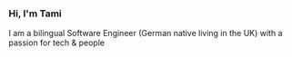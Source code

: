 ### Hi, I'm Tami

I am a bilingual Software Engineer (German native living in the UK) with a passion for tech & people
